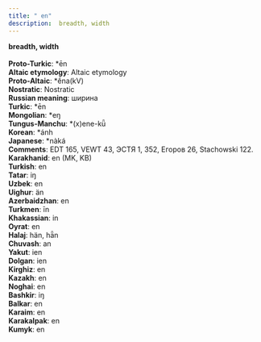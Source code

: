 ```yaml
---
title: " en"
description:  breadth, width
---
```

<strong> breadth, width</strong><br><br>
<strong>Proto-Turkic</strong>:  *ēn<br>
<strong>Altaic etymology</strong>:  Altaic etymology<br>
<strong> Proto-Altaic</strong>:  *ḗna(kV)<br>
<strong>Nostratic</strong>:  Nostratic<br>
<strong>Russian meaning</strong>:  ширина<br>
<strong>Turkic</strong>:  *ēn<br>
<strong>Mongolian</strong>:  *eŋ<br>
<strong>Tungus-Manchu</strong>:  *(x)ene-kǖ<br>
<strong>Korean</strong>:  *ánh<br>
<strong>Japanese</strong>:  *nàká<br>
<strong>Comments</strong>:  EDT 165, VEWT 43, ЭСТЯ 1, 352, Егоров 26, Stachowski 122.<br>
<strong>Karakhanid</strong>:  en (MK, KB)<br>
<strong>Turkish</strong>:  en<br>
<strong>Tatar</strong>:  iŋ<br>
<strong>Uzbek</strong>:  en<br>
<strong>Uighur</strong>:  än<br>
<strong>Azerbaidzhan</strong>:  en<br>
<strong>Turkmen</strong>:  īn<br>
<strong>Khakassian</strong>:  in<br>
<strong>Oyrat</strong>:  en<br>
<strong>Halaj</strong>:  hän, hǟn<br>
<strong>Chuvash</strong>:  an<br>
<strong>Yakut</strong>:  ien<br>
<strong>Dolgan</strong>:  ien<br>
<strong>Kirghiz</strong>:  en<br>
<strong>Kazakh</strong>:  en<br>
<strong>Noghai</strong>:  en<br>
<strong>Bashkir</strong>:  iŋ<br>
<strong>Balkar</strong>:  en<br>
<strong>Karaim</strong>:  en<br>
<strong>Karakalpak</strong>:  en<br>
<strong>Kumyk</strong>:  en<br>


